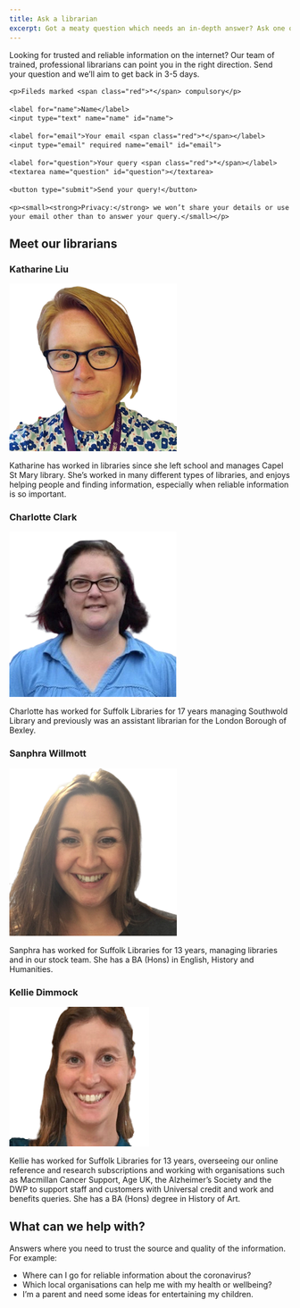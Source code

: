 ```yaml
---
title: Ask a librarian
excerpt: Got a meaty question which needs an in-depth answer? Ask one of our information professionals.
---
```


Looking for trusted and reliable information on the internet? Our team of trained, professional librarians can point you in the right direction. Send your question and we’ll aim to get back in 3-5 days.

<form netlify name="ask-a-librarian" action="/research-and-reference/ask-a-librarian/confirmation/" netlify-honeypot="bot-field">

    <p>Fileds marked <span class="red">*</span> compulsory</p>

    <label for="name">Name</label>
    <input type="text" name="name" id="name">

    <label for="email">Your email <span class="red">*</span></label>
    <input type="email" required name="email" id="email">

    <label for="question">Your query <span class="red">*</span></label>
    <textarea name="question" id="question"></textarea>

    <button type="submit">Send your query!</button>

    <p><small><strong>Privacy:</strong> we won’t share your details or use your email other than to answer your query.</small></p>

</form>

## Meet our librarians

### Katharine Liu

<img src="/images/staff/kl.png" alt="Katharine Liu">

Katharine has worked in libraries since she left school and manages Capel St Mary library. She’s worked in many different types of libraries, and enjoys helping people and finding information, especially when reliable information is so important.

### Charlotte Clark

<img src="/images/staff/cc.png" alt="Charlotte Clark">

Charlotte has worked for Suffolk Libraries for 17 years managing Southwold Library and previously was an assistant librarian for the London Borough of Bexley.

### Sanphra Willmott

<img src="/images/staff/sw.png" alt="Sanphra Wilmott">

Sanphra has worked for Suffolk Libraries for 13 years, managing libraries and in our stock team. She has a BA (Hons) in English, History and Humanities.

### Kellie Dimmock

<img src="/images/staff/kd.png" alt="Kellie Dimmock">

Kellie has worked for Suffolk Libraries for 13 years, overseeing our online reference and research subscriptions and working with organisations such as Macmillan Cancer Support, Age UK, the Alzheimer’s Society and the DWP to support staff and customers with Universal credit and work and benefits queries. She has a BA (Hons) degree in History of Art.

## What can we help with?

Answers where you need to trust the source and quality of the information. For example:

- Where can I go for reliable information about the coronavirus?
- Which local organisations can help me with my health or wellbeing?
- I’m a parent and need some ideas for entertaining my children.
